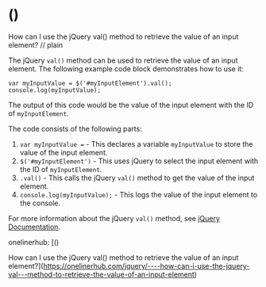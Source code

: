 # ()

How can I use the jQuery val() method to retrieve the value of an input element?
// plain

The jQuery `val()` method can be used to retrieve the value of an input element. The following example code block demonstrates how to use it:
```
var myInputValue = $('#myInputElement').val();
console.log(myInputValue);
```
The output of this code would be the value of the input element with the ID of `myInputElement`.

The code consists of the following parts:

1. `var myInputValue =` - This declares a variable `myInputValue` to store the value of the input element.
2. `$('#myInputElement')` - This uses jQuery to select the input element with the ID of `myInputElement`.
3. `.val()` - This calls the jQuery `val()` method to get the value of the input element.
4. `console.log(myInputValue);` - This logs the value of the input element to the console.

For more information about the jQuery `val()` method, see [jQuery Documentation](https://api.jquery.com/val/).

onelinerhub: [()

How can I use the jQuery val() method to retrieve the value of an input element?](https://onelinerhub.com/jquery/----how-can-i-use-the-jquery-val---method-to-retrieve-the-value-of-an-input-element)
